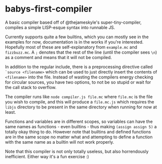 # babys-first-compiler

A basic compiler based off of @thejameskyle's super-tiny-compiler, compiles a simple LISP-esque syntax into runnable JS.

Currently supports quite a few builtins, which you can mostly see in the examples for now, documentation is in the works if you're interested. Hopefully most of these are self-explanatory from `example.mc` and `fizzbuzz.mc`. A `;` denotes that the rest of the line (until the compiler sees `\n`) as a comment and 
means that it will not be compiled.

In addition to the regular include, there is a preprocessing directive called `` `source <filename> `` which can be used 
to just directly insert the contents of `<filename>` into the file. Instead of wasting the compilers energy checking for circular sources, you have two options, to not be so stupid or wait for the call stack to overflow.

The compiler runs like `node compiler.js file.mc` where `file.mc` is the file you wish to compile, and this will produce a
`file.mc.js` which requires the `libjs` directory to be present in the same directory when running for now at least.

Functions and variables are in different scopes, so variables can have the same names as functions - even builtins -
thus making `(assign assign 5)` a totally okay thing to do. However note that builtins and defined functions are in the same scope no matter what and attempting to define a function with the same name as a builtin will not work properly.

Note that this compiler is not only totally useless, but also horrendously inefficient. Either way it's a fun exercise :)
